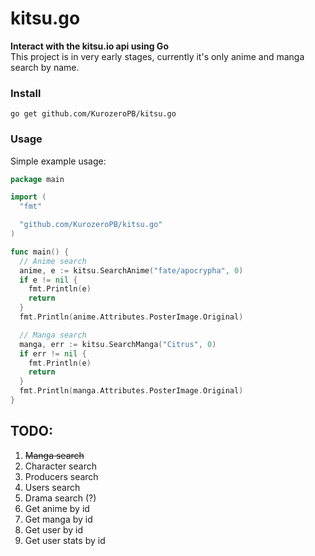# kitsu.go
__Interact with the kitsu.io api using Go__</br>
This project is in very early stages, currently it's only anime and manga search by name.

### Install
`go get github.com/KurozeroPB/kitsu.go`

### Usage
Simple example usage:
```go
package main

import (
  "fmt"

  "github.com/KurozeroPB/kitsu.go"
)

func main() {
  // Anime search
  anime, e := kitsu.SearchAnime("fate/apocrypha", 0)
  if e != nil {
    fmt.Println(e)
    return
  }
  fmt.Println(anime.Attributes.PosterImage.Original)

  // Manga search
  manga, err := kitsu.SearchManga("Citrus", 0)
  if err != nil {
    fmt.Println(e)
    return
  }
  fmt.Println(manga.Attributes.PosterImage.Original)
}
```

 TODO:
 -
1. ~~Manga search~~
2. Character search 
3. Producers search
4. Users search
5. Drama search (?)
6. Get anime by id
7. Get manga by id
8. Get user by id
9. Get user stats by id

<!--
Character search:
https://kitsu.io/api/edge/characters?filter[name]=
http://docs.kitsu.apiary.io/#reference/characters-&-people/characters/fetch-collection

Producers search:
https://kitsu.io/api/edge/producers?filter[slug]=
http://docs.kitsu.apiary.io/#reference/characters-&-people/producers/fetch-collection

Users search:
https://kitsu.io/api/edge/users?filter[name]=
http://docs.kitsu.apiary.io/#reference/users/users/fetch-collection

Drama search:
https://kitsu.io/api/edge/drama?filter[text]=
http://docs.kitsu.apiary.io/#reference/media/drama/fetch-collection

Get anime by id:
https://kitsu.io/api/edge/anime/id
http://docs.kitsu.apiary.io/#reference/media/anime/fetch-resource

Get manga by id:
https://kitsu.io/api/edge/manga/id
http://docs.kitsu.apiary.io/#reference/media/manga/fetch-resource

Get user by id:
https://kitsu.io/api/edge/users/id
http://docs.kitsu.apiary.io/#reference/users/users/fetch-resource

Get user stats by id:
https://kitsu.io/api/edge/stats/id
http://docs.kitsu.apiary.io/#reference/users/stats/fetch-resource
-->
